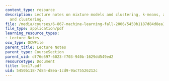 ```yaml
---
content_type: resource
description: Lecture notes on mixture models and clustering, k-means, and distance
  and clustering.
file: /media/courses/6-867-machine-learning-fall-2006/5450b1187d84d8ea1cd99ac75526212c_lec17.pdf
file_type: application/pdf
learning_resource_types:
- Lecture Notes
ocw_type: OCWFile
parent_title: Lecture Notes
parent_type: CourseSection
parent_uid: df76e597-6023-f703-940b-1629dd549ed2
resourcetype: Document
title: lec17.pdf
uid: 5450b118-7d84-d8ea-1cd9-9ac75526212c
---
```

